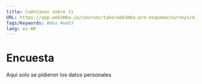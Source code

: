 ```yaml
---
title: Cuéntanos sobre ti
URL: https://app.web3mba.io/courses/take/web3mba-pro-esquema/surveys/41147468-cuentanos-sobre-ti
Tags/Keywords: #mba #web3
lang: es-AR
---
```


# Encuesta
Aqui solo se pidieron los datos personales